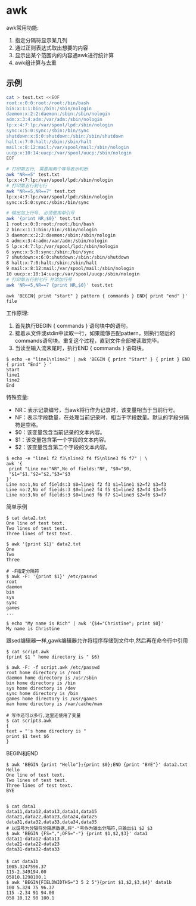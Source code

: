 # awk

awk常用功能:
1. 指定分隔符显示某几列
2. 通过正则表达式取出想要的内容
3. 显示出某个范围内的内容通awk进行统计算
4. awk组计算与去重



## 示例

```bash
cat > test.txt <<EOF
root:x:0:0:root:/root:/bin/bash
bin:x:1:1:bin:/bin:/sbin/nologin
daemon:x:2:2:daemon:/sbin:/sbin/nologin
adm:x:3:4:adm:/var/adm:/sbin/nologin
lp:x:4:7:lp:/var/spool/lpd:/sbin/nologin
sync:x:5:0:sync:/sbin:/bin/sync
shutdown:x:6:0:shutdown:/sbin:/sbin/shutdown
halt:x:7:0:halt:/sbin:/sbin/halt
mail:x:8:12:mail:/var/spool/mail:/sbin/nologin
uucp:x:10:14:uucp:/var/spool/uucp:/sbin/nologin
EOF
```

```bash
# 打印第五行, 需要用两个等号表示判断
awk "NR==5" test.txt 
lp:x:4:7:lp:/var/spool/lpd:/sbin/nologin
# 打印第五行到七行
awk "NR==5,NR==7" test.txt 
lp:x:4:7:lp:/var/spool/lpd:/sbin/nologin
sync:x:5:0:sync:/sbin:/bin/sync

# 输出加上行号, 必须使用单引号
awk '{print NR,$0}' test.txt 
1 root:x:0:0:root:/root:/bin/bash
2 bin:x:1:1:bin:/bin:/sbin/nologin
3 daemon:x:2:2:daemon:/sbin:/sbin/nologin
4 adm:x:3:4:adm:/var/adm:/sbin/nologin
5 lp:x:4:7:lp:/var/spool/lpd:/sbin/nologin
6 sync:x:5:0:sync:/sbin:/bin/sync
7 shutdown:x:6:0:shutdown:/sbin:/sbin/shutdown
8 halt:x:7:0:halt:/sbin:/sbin/halt
9 mail:x:8:12:mail:/var/spool/mail:/sbin/nologin
10 uucp:x:10:14:uucp:/var/spool/uucp:/sbin/nologin
# 打印第五行到七行 并添加行号
awk 'NR==5,NR==7 {print NR,$0}' test.txt 
```

```shell
awk 'BEGIN{ print "start" } pattern { commands } END{ print "end" }' file
```

工作原理:
1. 首先执行BEGIN { commands } 语句块中的语句。
2. 接着从文件或stdin中读取一行，如果能够匹配pattern，则执行随后的commands语句块。重复这个过程，直到文件全部被读取完毕。
3. 当读至输入流末尾时，执行END { commands } 语句块。

```shell
$ echo -e "line1\nline2" | awk 'BEGIN { print "Start" } { print } END { print "End" } '
Start
line1
line2
End
```

特殊变量:
- NR：表示记录编号，当awk将行作为记录时，该变量相当于当前行号。
- NF：表示字段数量，在处理当前记录时，相当于字段数量。默认的字段分隔符是空格。
- $0：该变量包含当前记录的文本内容。
- $1：该变量包含第一个字段的文本内容。
- $2：该变量包含第二个字段的文本内容。

```shell
$ echo -e "line1 f2 f3\nline2 f4 f5\nline3 f6 f7" | \
awk '{
 print "Line no:"NR",No of fields:"NF, "$0="$0,
 "$1="$1,"$2="$2,"$3="$3
}'
Line no:1,No of fields:3 $0=line1 f2 f3 $1=line1 $2=f2 $3=f3
Line no:2,No of fields:3 $0=line2 f4 f5 $1=line2 $2=f4 $3=f5
Line no:3,No of fields:3 $0=line3 f6 f7 $1=line3 $2=f6 $3=f7 
```

简单示例
```shell
$ cat data2.txt
One line of test text.
Two lines of test text.
Three lines of test text.

$ awk '{print $1}' data2.txt
One
Two
Three

# -F指定分隔符
$ awk -F: '{print $1}' /etc/passwd
root
daemon
bin
sys
sync
games
...

$ echo "My name is Rich" | awk '{$4="Christine"; print $0}' 
My name is Christine
```

跟sed编辑器一样,gawk编辑器允许将程序存储到文件中,然后再在命令行中引用
```shell
$ cat script.awk
{print $1 " home directory is " $6}

$ awk -F: -f script.awk /etc/passwd
root home directory is /root
daemon home directory is /usr/sbin
bin home directory is /bin
sys home directory is /dev
sync home directory is /bin
games home directory is /usr/games
man home directory is /var/cache/man

# 写作还可以多行,这里还使用了变量
$ cat script3.awk
{
text = "'s home directory is " 
print $1 text $6
}

```

BEGIN和END
```shell
$ awk 'BEGIN {print "Hello"};{print $0};END {print "BYE"}' data2.txt 
Hello
One line of test text.
Two lines of test text.
Three lines of test text.
BYE


$ cat data1
data11,data12,data13,data14,data15
data21,data22,data23,data24,data25
data31,data32,data33,data34,data35
# 以逗号为分隔符分隔原数据,将"-"号作为输出分隔符,只输出$1 $2 $3
$ awk 'BEGIN {FS=",";OFS="-"} {print $1,$2,$3}' data1
data11-data12-data13
data21-data22-data23
data31-data32-data33
```

#### 
```shell
$ cat data1b
1005.3247596.37
115-2.349194.00
05810.1298100.1
$ awk 'BEGIN{FIELDWIDTHS="3 5 2 5"}{print $1,$2,$3,$4}' data1b 
100 5.324 75 96.37
115 -2.34 91 94.00 
058 10.12 98 100.1
```
